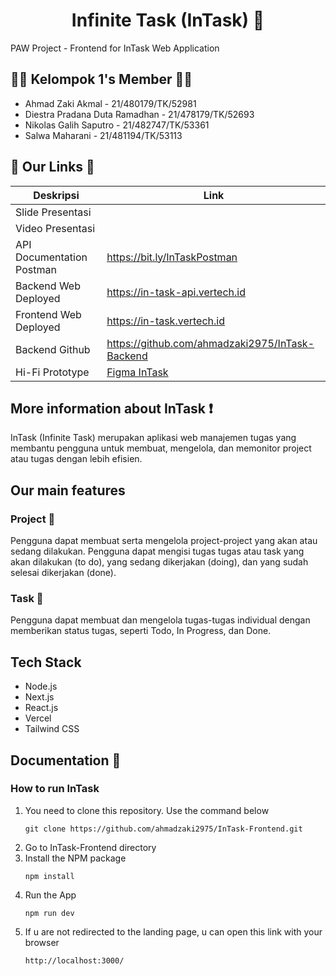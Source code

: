 <h1 align="center"> Infinite Task (InTask) 📄 </h1>
PAW Project - Frontend for InTask Web Application

## 👩🏻 Kelompok 1's Member 👦🏻 
- Ahmad Zaki Akmal - 21/480179/TK/52981
- Diestra Pradana Duta Ramadhan - 21/478179/TK/52693
- Nikolas Galih Saputro - 21/482747/TK/53361
- Salwa Maharani - 21/481194/TK/53113

## 🔗 Our Links 🔗
| Deskripsi | Link |
| --- | --- |
| Slide Presentasi | |
| Video Presentasi | |
| API Documentation Postman | https://bit.ly/InTaskPostman |
| Backend Web Deployed | https://in-task-api.vertech.id |
| Frontend Web Deployed | https://in-task.vertech.id |
| Backend Github | https://github.com/ahmadzaki2975/InTask-Backend |
| Hi-Fi Prototype | [Figma InTask](https://www.figma.com/file/tCpRuH5zRwOenqGuYRNW0Y/hi-fi-project-paw?type=design&node-id=0%3A1&mode=design&t=ghpvIVc7NnBOLcb2-1) |

## More information about InTask ❗
InTask (Infinite Task) merupakan aplikasi web manajemen tugas yang membantu pengguna untuk membuat, mengelola, dan memonitor project atau tugas dengan lebih efisien.

## Our main features
### Project 📃
Pengguna dapat membuat serta mengelola project-project yang akan atau sedang dilakukan. Pengguna dapat mengisi tugas tugas atau task yang akan dilakukan (to do), yang sedang dikerjakan (doing), dan yang sudah selesai dikerjakan (done).
### Task 📝
Pengguna dapat membuat dan mengelola tugas-tugas individual dengan memberikan status tugas, seperti Todo, In Progress, dan Done.

## Tech Stack
- Node.js
- Next.js
- React.js
- Vercel
- Tailwind CSS

## Documentation 📌
### How to run InTask
1. You need to clone this repository. Use the command below
   ````````````
   git clone https://github.com/ahmadzaki2975/InTask-Frontend.git
   ````````````
2. Go to InTask-Frontend directory
3. Install the NPM package
   ````````````
   npm install
   ````````````   
4. Run the App
   ````````````
   npm run dev
   ````````````
5. If u are not redirected to the landing page, u can open this link with your browser
   ````````````
   http://localhost:3000/
   ````````````

